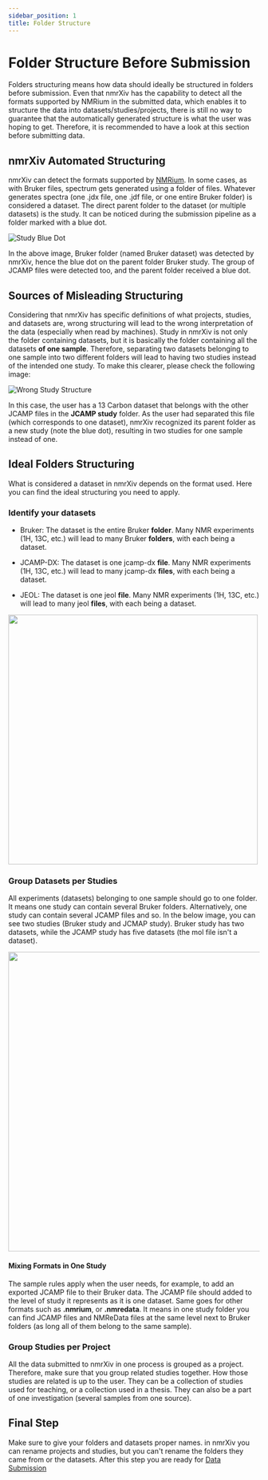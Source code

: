 ```yaml
---
sidebar_position: 1
title: Folder Structure
---
```


# Folder Structure Before Submission
Folders structuring means how data should ideally be structured in folders before submission. Even that nmrXiv has the capability to detect all the formats supported by NMRium in the submitted data, which enables it to structure the data into datasets/studies/projects, there is still no way to guarantee that the automatically generated structure is what the user was hoping to get. Therefore, it is recommended to have a look at this section before submitting data.

## nmrXiv Automated Structuring
nmrXiv can detect the formats supported by [NMRium](https://www.nmrium.org/). In some cases, as with Bruker files, spectrum gets generated using a folder of files. Whatever generates spectra (one .jdx file, one .jdf file, or one entire Bruker folder) is considered a dataset. The direct parent folder to the dataset (or multiple datasets) is the study. It can be noticed during the submission pipeline as a folder marked with a blue dot.

![Study Blue Dot](/img/study/dot.png)

In the above image, Bruker folder (named Bruker dataset) was detected by nmrXiv, hence the blue dot on the parent folder Bruker study. The group of JCAMP files were detected too, and the parent folder received a blue dot.

## Sources of Misleading Structuring
Considering that nmrXiv has specific definitions of what projects, studies, and datasets are, wrong structuring will lead to the wrong interpretation of the data (especially when read by machines). Study in nmrXiv is not only the folder containing datasets, but it is basically the folder containing all the datasets **of one sample**. Therefore, separating two datasets belonging to one sample into two different folders will lead to having two studies instead of the intended one study. To make this clearer, please check the following image:

![Wrong Study Structure](/img/wrong-structure.png)

In this case, the user has a 13 Carbon dataset that belongs with the other JCAMP files in the **JCAMP study** folder. As the user had separated this file (which corresponds to one dataset), nmrXiv recognized its parent folder as a new study (note the blue dot), resulting in two studies for one sample instead of one.

## Ideal Folders Structuring
What is considered a dataset in nmrXiv depends on the format used. Here you can find the ideal structuring you need to apply.

### Identify your datasets
- Bruker: The dataset is the entire Bruker **folder**. Many NMR experiments (1H, 13C, etc.) will lead to many Bruker **folders**, with each being a dataset.

- JCAMP-DX: The dataset is one jcamp-dx **file**. Many NMR experiments (1H, 13C, etc.) will lead to many jcamp-dx **files**, with each being a dataset.

- JEOL: The dataset is one jeol **file**. Many NMR experiments (1H, 13C, etc.) will lead to many jeol **files**, with each being a dataset.

<div style={{textAlign: 'center'}}>

<img src="/img/dataset-structure.png" width="500" />

</div>

### Group Datasets per Studies
All experiments (datasets) belonging to one sample should go to one folder. It means one study can contain several Bruker folders. Alternatively, one study can contain several JCAMP files and so. In the below image, you can see two studies (Bruker study and JCMAP study). Bruker study has two datasets, while the JCAMP study has five datasets (the mol file isn't a dataset).

<div style={{textAlign: 'center'}}>

<img src="/img/study-structure.png" width="600" />

</div>

#### Mixing Formats in One Study
The sample rules apply when the user needs, for example, to add an exported JCAMP file to their Bruker data. The JCAMP file should added to the level of study it represents as it is one dataset. Same goes for other formats such as **.nmrium**, or **.nmredata**. It means in one study folder you can find JCAMP files and NMReData files at the same level next to Bruker folders (as long all of them belong to the same sample).

### Group Studies per Project
All the data submitted to nmrXiv in one process is grouped as a project. Therefore, make sure that you group related studies together. How those studies are related is up to the user. They can be a collection of studies used for teaching, or a collection used in a thesis. They can also be a part of one investigation (several samples from one source).

## Final Step
Make sure to give your folders and datasets proper names. in nmrXiv you can rename projects and studies, but you can't rename the folders they came from or the datasets. After this step you are ready for [Data Submission](/docs/submission-guides/submission/upload.md)





